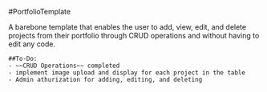 #PortfolioTemplate

A barebone template that enables the user to add, view, edit, and delete projects from their portfolio through CRUD operations and without having to edit any code.

```
##To-Do:
- ~~CRUD Operations~~ completed
- implement image upload and display for each project in the table
- Admin athurization for adding, editing, and deleting 
```
